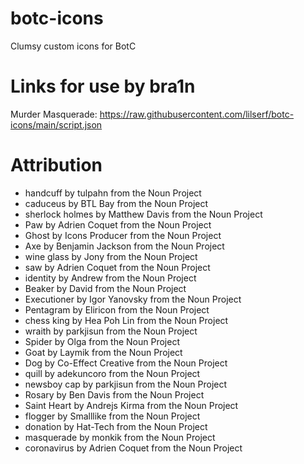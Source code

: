 # botc-icons
Clumsy custom icons for BotC

# Links for use by bra1n
Murder Masquerade: https://raw.githubusercontent.com/lilserf/botc-icons/main/script.json

# Attribution

- handcuff by tulpahn from the Noun Project
- caduceus by BTL Bay from the Noun Project
- sherlock holmes by Matthew Davis from the Noun Project
- Paw by Adrien Coquet from the Noun Project
- Ghost by Icons Producer from the Noun Project
- Axe by Benjamin Jackson from the Noun Project
- wine glass by Jony from the Noun Project
- saw by Adrien Coquet from the Noun Project
- identity by Andrew  from the Noun Project
- Beaker by David from the Noun Project
- Executioner by Igor Yanovsky from the Noun Project
- Pentagram by Eliricon from the Noun Project
- chess king by Hea Poh Lin from the Noun Project
- wraith by parkjisun from the Noun Project
- Spider by Olga from the Noun Project
- Goat by Laymik from the Noun Project
- Dog by Co-Effect Creative from the Noun Project
- quill by adekuncoro from the Noun Project
- newsboy cap by parkjisun from the Noun Project
- Rosary by Ben Davis from the Noun Project
- Saint Heart by Andrejs Kirma from the Noun Project
- flogger by Smalllike from the Noun Project
- donation by Hat-Tech from the Noun Project
- masquerade by monkik from the Noun Project
- coronavirus by Adrien Coquet from the Noun Project